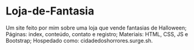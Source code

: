 # Loja-de-Fantasia
Um site feito por mim sobre uma loja que vende fantasias de Halloween;
Páginas: index, conteúdo, contato e registro;
Materiais: HTML, CSS, JS e Bootstrap;
Hospedado como: cidadedoshorrores.surge.sh.
